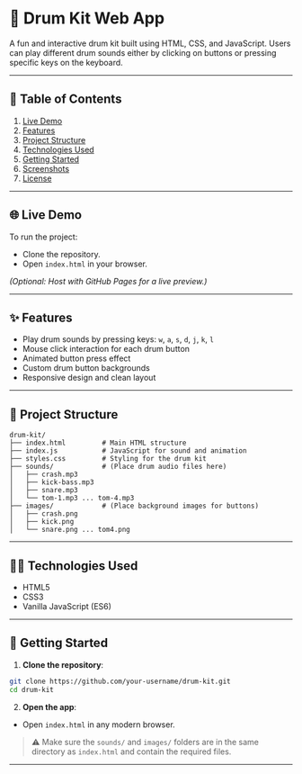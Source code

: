 # 🥁 Drum Kit Web App

A fun and interactive drum kit built using HTML, CSS, and JavaScript. Users can play different drum sounds either by clicking on buttons or pressing specific keys on the keyboard.

---

## 📌 Table of Contents

1. [Live Demo](#-live-demo)
2. [Features](#-features)
3. [Project Structure](#-project-structure)
4. [Technologies Used](#-technologies-used)
5. [Getting Started](#-getting-started)
6. [Screenshots](#-screenshots)
7. [License](#-license)

---

## 🌐 Live Demo

To run the project:

- Clone the repository.
- Open `index.html` in your browser.

*(Optional: Host with GitHub Pages for a live preview.)*

---

## ✨ Features

- Play drum sounds by pressing keys: `w`, `a`, `s`, `d`, `j`, `k`, `l`
- Mouse click interaction for each drum button
- Animated button press effect
- Custom drum button backgrounds
- Responsive design and clean layout

---

## 📁 Project Structure

```
drum-kit/
├── index.html         # Main HTML structure
├── index.js           # JavaScript for sound and animation
├── styles.css         # Styling for the drum kit
├── sounds/            # (Place drum audio files here)
│   ├── crash.mp3
│   ├── kick-bass.mp3
│   ├── snare.mp3
│   └── tom-1.mp3 ... tom-4.mp3
├── images/            # (Place background images for buttons)
│   ├── crash.png
│   ├── kick.png
│   └── snare.png ... tom4.png
```

---

## 🧑‍💻 Technologies Used

- HTML5
- CSS3
- Vanilla JavaScript (ES6)

---

## 🚀 Getting Started

1. **Clone the repository**:
```bash
git clone https://github.com/your-username/drum-kit.git
cd drum-kit
```

2. **Open the app**:
- Open `index.html` in any modern browser.

> ⚠️ Make sure the `sounds/` and `images/` folders are in the same directory as `index.html` and contain the required files.

---
